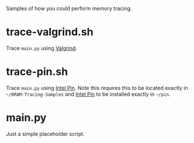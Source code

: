 Samples of how you could perform memory tracing.

# trace-valgrind.sh

Trace ``main.py`` using [Valgrind](https://valgrind.org "Valgrind").

# trace-pin.sh

Trace ``main.py`` using [Intel Pin](https://www.intel.com/content/www/us/en/developer/articles/tool/pin-a-dynamic-binary-instrumentation-tool.html "Intel Pin"). Note this requires this to be located exactly in ``~/DRAM-Tracing-Samples`` and [Intel Pin](https://www.intel.com/content/www/us/en/developer/articles/tool/pin-a-dynamic-binary-instrumentation-tool.html "Intel Pin") to be installed exactly in ``~/pin``.

# main.py

Just a simple placeholder script.